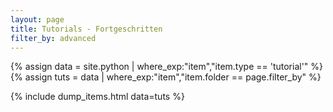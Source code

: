 ```yaml
---
layout: page
title: Tutorials - Fortgeschritten
filter_by: advanced
---
```


{% assign data = site.python | where_exp:"item","item.type == 'tutorial'" %}
{% assign tuts = data | where_exp:"item","item.folder == page.filter_by" %}

{% include dump_items.html data=tuts %}
